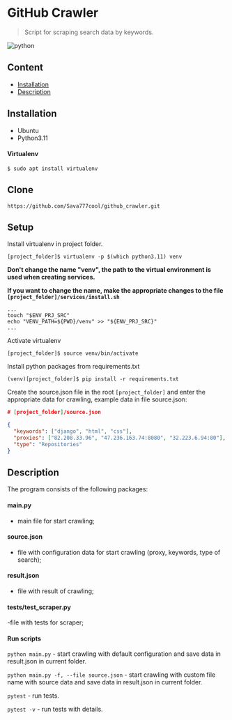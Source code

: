 # GitHub Crawler

> Script for scraping search data by keywords.

![python](https://img.shields.io/badge/python-3.11-BLUE)

## Content
- [Installation](#installation)
- [Description](#description)

## Installation
- Ubuntu
- Python3.11

#### Virtualenv
```shell script
$ sudo apt install virtualenv
```
## Clone
`https://github.com/Sava777cool/github_crawler.git`

## Setup
Install virtualenv in project folder.
```shell script
[project_folder]$ virtualenv -p $(which python3.11) venv
```
**Don't change the name "venv", the path to the virtual environment is used when creating services.** 

**If you want to change the name, make the appropriate changes to the file `[project_folder]/services/install.sh`**
```shell script
...
touch "$ENV_PRJ_SRC"
echo "VENV_PATH=${PWD}/venv" >> "${ENV_PRJ_SRC}"
...
```
Activate virtualenv
```shell script
[project_folder]$ source venv/bin/activate
```
Install python packages from requirements.txt
```shell script
(venv)[project_folder]$ pip install -r requirements.txt
```
Create the source.json file in the root `[project_folder]`
and enter the appropriate data for crawling, example data in file source.json:
```source.json
# [project_folder]/source.json

{
  "keywords": ["django", "html", "css"],
  "proxies": ["82.208.33.96", "47.236.163.74:8080", "32.223.6.94:80"],
  "type": "Repositories"
}

```

## Description
The program consists of the following packages:
#### main.py
- main file for start crawling;

#### source.json
- file with configuration data for start crawling (proxy, keywords, type of search);

#### result.json
- file with result of crawling;

#### tests/test_scraper.py
-file with tests for scraper;

#### Run scripts

`python main.py` - start crawling with default configuration and save data in result.json in current folder.

`python main.py -f, --file source.json` - start crawling with custom file name with source data and save data in result.json in current folder.

`pytest` - run tests.

`pytest -v` - run tests with details.


